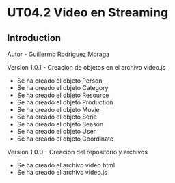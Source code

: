 # UT04.2 Video en Streaming

## Introduction

Autor - Guillermo Rodriguez Moraga

Version 1.0.1 - Creacion de objetos en el archivo video.js
- Se ha creado el objeto Person
- Se ha creado el objeto Category
- Se ha creado el objeto Resource
- Se ha creado el objeto Production
- Se ha creado el objeto Movie
- Se ha creado el objeto Serie
- Se ha creado el objeto Season
- Se ha creado el objeto User
- Se ha creado el objeto Coordinate

Version 1.0.0 - Creacion del repositorio y archivos
- Se ha creado el archivo video.html
- Se ha creado el archivo video.js
